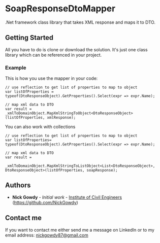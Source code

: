 # SoapResponseDtoMapper

.Net framework class library that takes XML response and maps it to DTO.

## Getting Started

All you have to do is clone or download the solution. It's just one class library which can be referenced in your project.


### Example

This is how you use the mapper in your code:

```
// use reflection to get list of properties to map to object
var listOfProperties = typeof(DtoResponseObject).GetProperties().Select(expr => expr.Name);

// map xml data to DTO
var result = _xmlToDomainObject.MapXmlStringToObject<DtoResponseObject>(listOfProperties, xmlResponse);
```

You can also work with collections

```
// use reflection to get list of properties to map to object
var listOfProperties= typeof(DtoResponseObject).GetProperties().Select(expr => expr.Name);

// map xml data to DTO
var result =
    _xmlToDomainObject.MapXmlStringToListObject<List<DtoResponseObject>, DtoResponseObject>(listOfProperties, soapResponse);
```


## Authors

* **Nick Gowdy** - *Initial work* - [Institute of Civil Engineers](https://www.linkedin.com/in/nick-gowdy-29443917/) (https://github.com/NickGowdy)

## Contact me

If you want to contact me either send me a message on LinkedIn or to my email address: nickgowdy87@gmail.com




